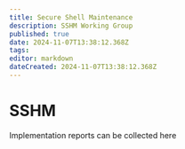 ```yaml
---
title: Secure Shell Maintenance
description: SSHM Working Group
published: true
date: 2024-11-07T13:38:12.368Z
tags: 
editor: markdown
dateCreated: 2024-11-07T13:38:12.368Z
---
```


# SSHM

Implementation reports can be collected here